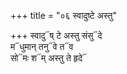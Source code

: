 +++
title = "०६ स्वादुष्टे अस्तु"

+++
स्वादु᳓ष् टे अस्तु संसु᳓दे  
म᳓धुमान् तनु᳓वे त᳓व  
सो᳓मः श᳓म् अस्तु ते हृदे᳓